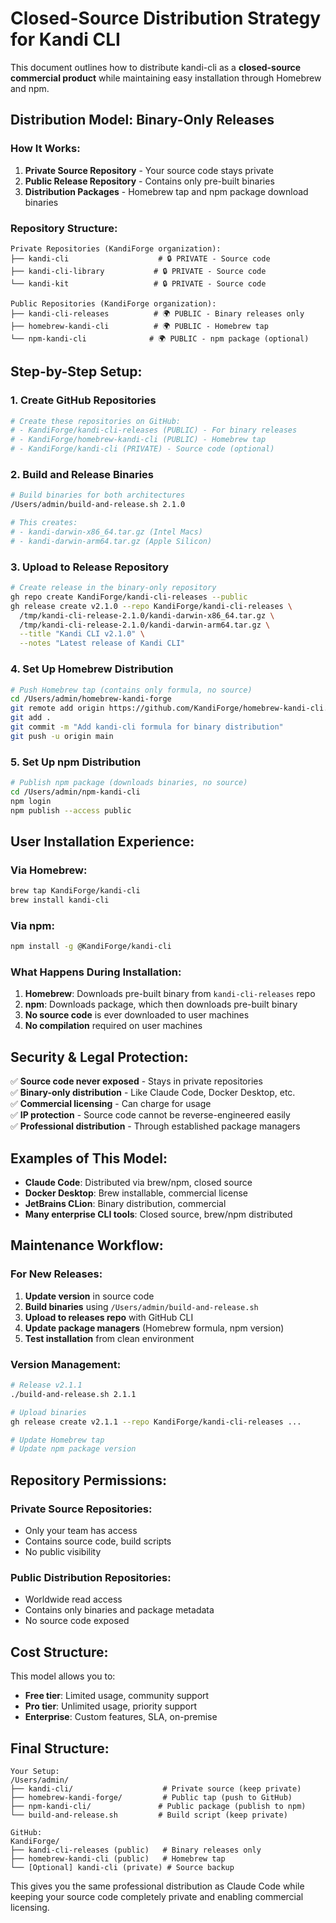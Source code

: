 # Closed-Source Distribution Strategy for Kandi CLI

This document outlines how to distribute kandi-cli as a **closed-source commercial product** while maintaining easy installation through Homebrew and npm.

## Distribution Model: Binary-Only Releases

### How It Works:

1. **Private Source Repository** - Your source code stays private
2. **Public Release Repository** - Contains only pre-built binaries
3. **Distribution Packages** - Homebrew tap and npm package download binaries

### Repository Structure:

```
Private Repositories (KandiForge organization):
├── kandi-cli                    # 🔒 PRIVATE - Source code
├── kandi-cli-library           # 🔒 PRIVATE - Source code
└── kandi-kit                   # 🔒 PRIVATE - Source code

Public Repositories (KandiForge organization):
├── kandi-cli-releases          # 🌍 PUBLIC - Binary releases only
├── homebrew-kandi-cli          # 🌍 PUBLIC - Homebrew tap
└── npm-kandi-cli              # 🌍 PUBLIC - npm package (optional)
```

## Step-by-Step Setup:

### 1. Create GitHub Repositories

```bash
# Create these repositories on GitHub:
# - KandiForge/kandi-cli-releases (PUBLIC) - For binary releases
# - KandiForge/homebrew-kandi-cli (PUBLIC) - Homebrew tap
# - KandiForge/kandi-cli (PRIVATE) - Source code (optional)
```

### 2. Build and Release Binaries

```bash
# Build binaries for both architectures
/Users/admin/build-and-release.sh 2.1.0

# This creates:
# - kandi-darwin-x86_64.tar.gz (Intel Macs)
# - kandi-darwin-arm64.tar.gz (Apple Silicon)
```

### 3. Upload to Release Repository

```bash
# Create release in the binary-only repository
gh repo create KandiForge/kandi-cli-releases --public
gh release create v2.1.0 --repo KandiForge/kandi-cli-releases \
  /tmp/kandi-cli-release-2.1.0/kandi-darwin-x86_64.tar.gz \
  /tmp/kandi-cli-release-2.1.0/kandi-darwin-arm64.tar.gz \
  --title "Kandi CLI v2.1.0" \
  --notes "Latest release of Kandi CLI"
```

### 4. Set Up Homebrew Distribution

```bash
# Push Homebrew tap (contains only formula, no source)
cd /Users/admin/homebrew-kandi-forge
git remote add origin https://github.com/KandiForge/homebrew-kandi-cli.git
git add .
git commit -m "Add kandi-cli formula for binary distribution"
git push -u origin main
```

### 5. Set Up npm Distribution

```bash
# Publish npm package (downloads binaries, no source)
cd /Users/admin/npm-kandi-cli
npm login
npm publish --access public
```

## User Installation Experience:

### Via Homebrew:
```bash
brew tap KandiForge/kandi-cli
brew install kandi-cli
```

### Via npm:
```bash
npm install -g @KandiForge/kandi-cli
```

### What Happens During Installation:

1. **Homebrew**: Downloads pre-built binary from `kandi-cli-releases` repo
2. **npm**: Downloads package, which then downloads pre-built binary
3. **No source code** is ever downloaded to user machines
4. **No compilation** required on user machines

## Security & Legal Protection:

✅ **Source code never exposed** - Stays in private repositories  
✅ **Binary-only distribution** - Like Claude Code, Docker Desktop, etc.  
✅ **Commercial licensing** - Can charge for usage  
✅ **IP protection** - Source code cannot be reverse-engineered easily  
✅ **Professional distribution** - Through established package managers  

## Examples of This Model:

- **Claude Code**: Distributed via brew/npm, closed source
- **Docker Desktop**: Brew installable, commercial license
- **JetBrains CLion**: Binary distribution, commercial
- **Many enterprise CLI tools**: Closed source, brew/npm distributed

## Maintenance Workflow:

### For New Releases:

1. **Update version** in source code
2. **Build binaries** using `/Users/admin/build-and-release.sh`
3. **Upload to releases repo** with GitHub CLI
4. **Update package managers** (Homebrew formula, npm version)
5. **Test installation** from clean environment

### Version Management:

```bash
# Release v2.1.1
./build-and-release.sh 2.1.1

# Upload binaries
gh release create v2.1.1 --repo KandiForge/kandi-cli-releases ...

# Update Homebrew tap
# Update npm package version
```

## Repository Permissions:

### Private Source Repositories:
- Only your team has access
- Contains source code, build scripts
- No public visibility

### Public Distribution Repositories:
- Worldwide read access
- Contains only binaries and package metadata
- No source code exposed

## Cost Structure:

This model allows you to:
- **Free tier**: Limited usage, community support
- **Pro tier**: Unlimited usage, priority support
- **Enterprise**: Custom features, SLA, on-premise

## Final Structure:

```
Your Setup:
/Users/admin/
├── kandi-cli/                    # Private source (keep private)
├── homebrew-kandi-forge/         # Public tap (push to GitHub)
├── npm-kandi-cli/               # Public package (publish to npm)
└── build-and-release.sh         # Build script (keep private)

GitHub:
KandiForge/
├── kandi-cli-releases (public)   # Binary releases only
├── homebrew-kandi-cli (public)   # Homebrew tap
└── [Optional] kandi-cli (private) # Source backup
```

This gives you the same professional distribution as Claude Code while keeping your source code completely private and enabling commercial licensing.
